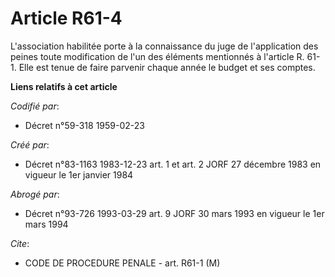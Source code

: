 # Article R61-4

L'association habilitée porte à la connaissance du juge de l'application des peines toute modification de l'un des éléments
mentionnés à l'article R. 61-1. Elle est tenue de faire parvenir chaque année le budget et ses comptes.

**Liens relatifs à cet article**

_Codifié par_:

  - Décret n°59-318 1959-02-23

_Créé par_:

  - Décret n°83-1163 1983-12-23 art. 1 et art. 2 JORF 27 décembre 1983 en vigueur le 1er janvier 1984

_Abrogé par_:

  - Décret n°93-726 1993-03-29 art. 9 JORF 30 mars 1993 en vigueur le 1er mars 1994

_Cite_:

  - CODE DE PROCEDURE PENALE - art. R61-1 (M)

